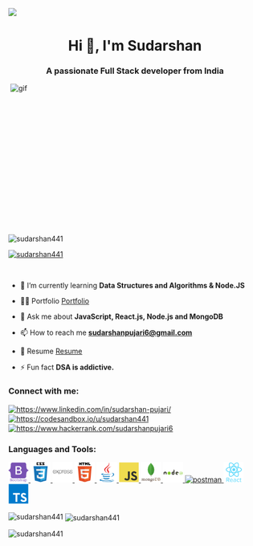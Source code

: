 ![](https://camo.githubusercontent.com/4fa9a5bdefafee7e59ad2086429306dfc0c902d0db4d2d1fdfb534b1767d9f62/68747470733a2f2f646576656c6f706572732e67697068792e636f6d2f6272616e63682f6d61737465722f7374617469632f6170692d35313264333663303936363236383237313731303861333862626235633537642e676966)
<h1 align="center">Hi 👋, I'm Sudarshan</h1>
<h3 align="center">A passionate Full Stack developer from India</h3>
<img alt="gif" align="right" src="https://camo.githubusercontent.com/d74207732a94fdef9a08d7dfd287e411633409dca4100df04f7271f16c47b51d/68747470733a2f2f63646e2e6472696262626c652e636f6d2f75736572732f313839343432302f73637265656e73686f74732f31343033323032312f6d656469612f61383566363337663165623463643565666464333037663937363034373261312e676966" width="500px" height="300px"  />

<p align="left"> <img src="https://komarev.com/ghpvc/?username=sudarshan441&label=Profile%20views&color=0e75b6&style=flat" alt="sudarshan441"  /> </p>

<p align="left"> <a href="https://github.com/ryo-ma/github-profile-trophy"><img src="https://github-profile-trophy.vercel.app/?username=sudarshan441" alt="sudarshan441" /></a> </p>

<p align="left"> <a href="https://twitter.com/" target="blank"><img src="https://img.shields.io/twitter/follow/?logo=twitter&style=for-the-badge" alt="" /></a> </p>

- 🌱 I’m currently learning **Data Structures and Algorithms & Node.JS**

- 👨‍💻 Portfolio [Portfolio](https://sudarshan441.github.io/)

- 💬 Ask me about **JavaScript, React.js, Node.js and MongoDB**

- 📫 How to reach me **sudarshanpujari6@gmail.com**

-  📄 Resume [Resume](https://drive.google.com/file/d/1YB2mGovAecyTWdLyriZ20sM_coAT9N_W/view?usp=share_link)


- ⚡ Fun fact **DSA is addictive.**

<h3 align="left">Connect with me:</h3>
<p align="left">
<a href="https://linkedin.com/in/https://www.linkedin.com/in/sudarshan-pujari/" target="blank"><img align="center" src="https://raw.githubusercontent.com/rahuldkjain/github-profile-readme-generator/master/src/images/icons/Social/linked-in-alt.svg" alt="https://www.linkedin.com/in/sudarshan-pujari/" height="30" width="40" /></a>
<a href="https://codesandbox.com/https://codesandbox.io/u/sudarshan441" target="blank"><img align="center" src="https://raw.githubusercontent.com/rahuldkjain/github-profile-readme-generator/master/src/images/icons/Social/codesandbox.svg" alt="https://codesandbox.io/u/sudarshan441" height="30" width="40" /></a>
<a href="https://www.hackerrank.com/https://www.hackerrank.com/sudarshanpujari6" target="blank"><img align="center" src="https://raw.githubusercontent.com/rahuldkjain/github-profile-readme-generator/master/src/images/icons/Social/hackerrank.svg" alt="https://www.hackerrank.com/sudarshanpujari6" height="30" width="40" /></a>
</p>

<h3 align="left">Languages and Tools:</h3>
<p align="left"> <a href="https://getbootstrap.com" target="_blank" rel="noreferrer"> <img src="https://raw.githubusercontent.com/devicons/devicon/master/icons/bootstrap/bootstrap-plain-wordmark.svg" alt="bootstrap" width="40" height="40"/> </a> <a href="https://www.w3schools.com/css/" target="_blank" rel="noreferrer"> <img src="https://raw.githubusercontent.com/devicons/devicon/master/icons/css3/css3-original-wordmark.svg" alt="css3" width="40" height="40"/> </a> <a href="https://expressjs.com" target="_blank" rel="noreferrer"> <img src="https://raw.githubusercontent.com/devicons/devicon/master/icons/express/express-original-wordmark.svg" alt="express" width="40" height="40"/> </a> <a href="https://www.w3.org/html/" target="_blank" rel="noreferrer"> <img src="https://raw.githubusercontent.com/devicons/devicon/master/icons/html5/html5-original-wordmark.svg" alt="html5" width="40" height="40"/> </a> <a href="https://www.java.com" target="_blank" rel="noreferrer"> <img src="https://raw.githubusercontent.com/devicons/devicon/master/icons/java/java-original.svg" alt="java" width="40" height="40"/> </a> <a href="https://developer.mozilla.org/en-US/docs/Web/JavaScript" target="_blank" rel="noreferrer"> <img src="https://raw.githubusercontent.com/devicons/devicon/master/icons/javascript/javascript-original.svg" alt="javascript" width="40" height="40"/> </a> <a href="https://www.mongodb.com/" target="_blank" rel="noreferrer"> <img src="https://raw.githubusercontent.com/devicons/devicon/master/icons/mongodb/mongodb-original-wordmark.svg" alt="mongodb" width="40" height="40"/> </a> <a href="https://nodejs.org" target="_blank" rel="noreferrer"> <img src="https://raw.githubusercontent.com/devicons/devicon/master/icons/nodejs/nodejs-original-wordmark.svg" alt="nodejs" width="40" height="40"/> </a> <a href="https://postman.com" target="_blank" rel="noreferrer"> <img src="https://www.vectorlogo.zone/logos/getpostman/getpostman-icon.svg" alt="postman" width="40" height="40"/> </a> <a href="https://reactjs.org/" target="_blank" rel="noreferrer"> <img src="https://raw.githubusercontent.com/devicons/devicon/master/icons/react/react-original-wordmark.svg" alt="react" width="40" height="40"/> </a> <a href="https://www.typescriptlang.org/" target="_blank" rel="noreferrer"> <img src="https://raw.githubusercontent.com/devicons/devicon/master/icons/typescript/typescript-original.svg" alt="typescript" width="40" height="40"/> </a> </p>

<p><img align="left" src="https://github-readme-stats.vercel.app/api/top-langs?username=sudarshan441&show_icons=true&locale=en&layout=compact" alt="sudarshan441" /></p>

<p>&nbsp;<img align="center" src="https://github-readme-stats.vercel.app/api?username=sudarshan441&show_icons=true&locale=en" alt="sudarshan441" /></p>

<p><img align="center" src="https://github-readme-streak-stats.herokuapp.com/?user=sudarshan441&" alt="sudarshan441" /></p>

